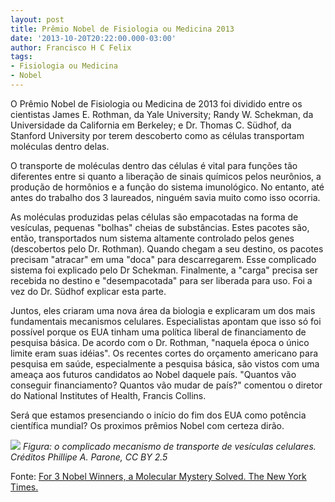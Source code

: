 ```yaml
---
layout: post
title: Prêmio Nobel de Fisiologia ou Medicina 2013
date: '2013-10-20T20:22:00.000-03:00'
author: Francisco H C Felix
tags:
- Fisiologia ou Medicina
- Nobel
---
```


O Prêmio Nobel de Fisiologia ou Medicina de 2013
  foi dividido entre os cientistas James E. Rothman, da Yale University; Randy W. Schekman, da Universidade da California em Berkeley; e Dr. Thomas C. Südhof, da Stanford University por terem descoberto como as células transportam moléculas dentro delas.
  <!--more-->

O transporte de moléculas dentro das células é vital para funções tão diferentes entre si quanto a liberação de sinais químicos pelos neurônios, a produção de hormônios e a função do sistema imunológico. No entanto, até antes do trabalho dos 3 laureados, ninguém savia muito como isso ocorria. 

As moléculas produzidas pelas células são empacotadas na forma de vesículas, pequenas "bolhas" cheias de substâncias. Estes pacotes são, então, transportados num sistema altamente controlado pelos genes (descobertos pelo Dr. Rothman). Quando chegam a seu destino, os pacotes precisam "atracar" em uma "doca" para descarregarem. Esse complicado sistema foi explicado pelo Dr Schekman. Finalmente, a "carga" precisa ser recebida no destino e "desempacotada" para ser liberada para uso. Foi a vez do Dr. Südhof explicar esta parte.

Juntos, eles criaram uma nova área da biologia e explicaram um dos mais fundamentais mecanismos celulares. Especialistas apontam que isso só foi possível porque os EUA tinham uma política liberal de financiamento de pesquisa básica. De acordo com o Dr. Rothman, "naquela época o único limite eram suas idéias". Os recentes cortes do orçamento americano para pesquisa em saúde, especialmente a pesquisa básica, são vistos com uma ameaça aos futuros candidatos ao Nobel daquele país. "Quantos vão conseguir financiamento? Quantos vão mudar de país?" comentou o diretor do National Institutes of Health, Francis Collins.

Será que estamos presenciando o início do fim dos EUA como potência científica mundial? Os proximos prêmios Nobel com certeza dirão.

![](https://upload.wikimedia.org/wikipedia/commons/3/3e/Vesicle_traffic_and_phagophore.png)
_Figura: o complicado mecanismo de transporte de vesículas celulares. Créditos Phillipe A. Parone, CC BY 2.5_

Fonte: [For 3 Nobel Winners, a Molecular Mystery Solved. The New York Times.](https://www.nytimes.com/2013/10/08/health/3-win-joint-nobel-prize-in-medicine.html)

